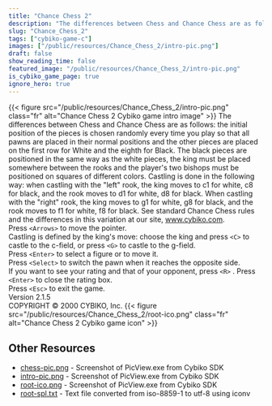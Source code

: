 ```yaml
---
title: "Chance Chess 2"
description: "The differences between Chess and Chance Chess are as follows: the initial position of the pieces is chosen randomly every time you play so that all pawns are placed in their normal positions and the other pieces are placed on the first row for White and the eighth for Black. The..."
slug: "Chance_Chess_2"
tags: ["cybiko-game-c"]
images: ["/public/resources/Chance_Chess_2/intro-pic.png"]
draft: false
show_reading_time: false
featured_image: "/public/resources/Chance_Chess_2/intro-pic.png"
is_cybiko_game_page: true
ignore_hero: true
---
```

{{< figure src="/public/resources/Chance_Chess_2/intro-pic.png" class="fr" alt="Chance Chess 2 Cybiko game intro image" >}}
The differences between Chess and Chance Chess are as follows: the initial position of the pieces is chosen randomly every time you play so that all pawns are placed in their normal positions and the other pieces are placed on the first row for White and the eighth for Black. The black pieces are positioned in the same way as the white pieces, the king must be placed somewhere between the rooks and the player's two bishops must be positioned on squares of different colors. Castling is done in the following way: when castling with the "left" rook, the king moves to c1 for white, c8 for black, and the rook moves to d1 for white, d8 for black.  When castling with the "right" rook, the king moves to g1 for white, g8 for black, and the rook moves to f1 for white, f8 for black. See standard Chance Chess rules and the differences in this variation at our site, www.cybiko.com. \
Press `<Arrows>`  to move the pointer. \
Castling is defined by the king's move: choose the king and press `<C>`  to castle to the c-field, or press `<G>`  to castle to the g-field. \
Press `<Enter>`  to select a figure or to move it. \
Press `<Select>`  to switch the pawn when it reaches the opposite side. \
If you want to see your rating and that of your opponent, press `<R>` . Press `<Enter>`  to close the rating box. \
Press `<Esc>`  to exit the game. \
Version 2.1.5 \
COPYRIGHT © 2000 CYBIKO, Inc. {{< figure src="/public/resources/Chance_Chess_2/root-ico.png" class="fr" alt="Chance Chess 2 Cybiko game icon" >}}

## Other Resources
* [chess-pic.png](/public/resources/Chance_Chess_2/chess-pic.png) - Screenshot of PicView.exe from Cybiko SDK
* [intro-pic.png](/public/resources/Chance_Chess_2/intro-pic.png) - Screenshot of PicView.exe from Cybiko SDK
* [root-ico.png](/public/resources/Chance_Chess_2/root-ico.png) - Screenshot of PicView.exe from Cybiko SDK
* [root-spl.txt](/public/resources/Chance_Chess_2/root-spl.txt) - Text file converted from iso-8859-1 to utf-8 using iconv
